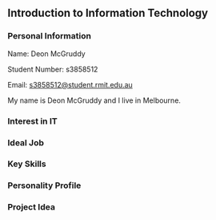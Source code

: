 
## Introduction to Information Technology

### Personal Information

Name: Deon McGruddy

Student Number: s3858512

Email: s3858512@student.rmit.edu.au

My name is Deon McGruddy and I live in Melbourne. 
### Interest in IT

### Ideal Job

### Key Skills

### Personality Profile

### Project Idea
